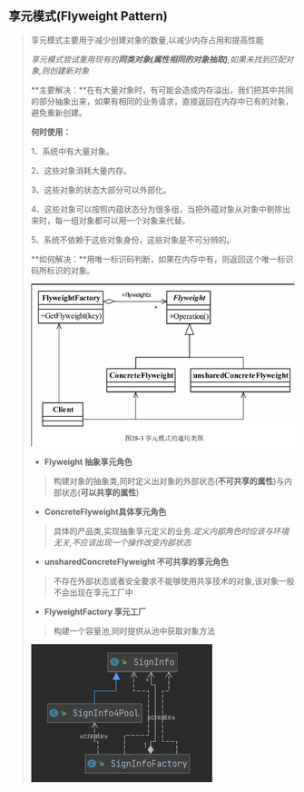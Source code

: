 ## 享元模式(Flyweight Pattern)

> 享元模式主要用于减少创建对象的数量,以减少内存占用和提高性能
>
> _享元模式尝试重用现有的**同类对象(属性相同的对象抽取)**,如果未找到匹配对象,则创建新对象_
>
> **主要解决：**在有大量对象时，有可能会造成内存溢出，我们把其中共同的部分抽象出来，如果有相同的业务请求，直接返回在内存中已有的对象，避免重新创建。
>
> **何时使用：**
>
>  1、系统中有大量对象。
>
>  2、这些对象消耗大量内存。
>
>  3、这些对象的状态大部分可以外部化。
>
>  4、这些对象可以按照内蕴状态分为很多组，当把外蕴对象从对象中剔除出来时，每一组对象都可以用一个对象来代替。 
>
> 5、系统不依赖于这些对象身份，这些对象是不可分辨的。
>
> **如何解决：**用唯一标识码判断，如果在内存中有，则返回这个唯一标识码所标识的对象。
>
> ![image-20211102142514977](image-20211102142514977.png)
>
> - **Flyweight 抽象享元角色**
>
> > 构建对象的抽象类,同时定义出对象的外部状态(**不可共享的属性**)与内部状态(**可以共享的属性**)
>
> - **ConcreteFlyweight具体享元角色**
>
> > 具体的产品类,实现抽象享元定义的业务.*定义内部角色时应该与环境无关,不应该出现一个操作改变内部状态*
>
> - **unsharedConcreteFlyweight 不可共享的享元角色**
>
> > 不存在外部状态或者安全要求不能够使用共享技术的对象,该对象一般不会出现在享元工厂中
>
> - **FlyweightFactory 享元工厂**
>
> > 构建一个容量池,同时提供从池中获取对象方法
>
> ![image-20211102144239319](image-20211102144239319.png) 
>
> 

